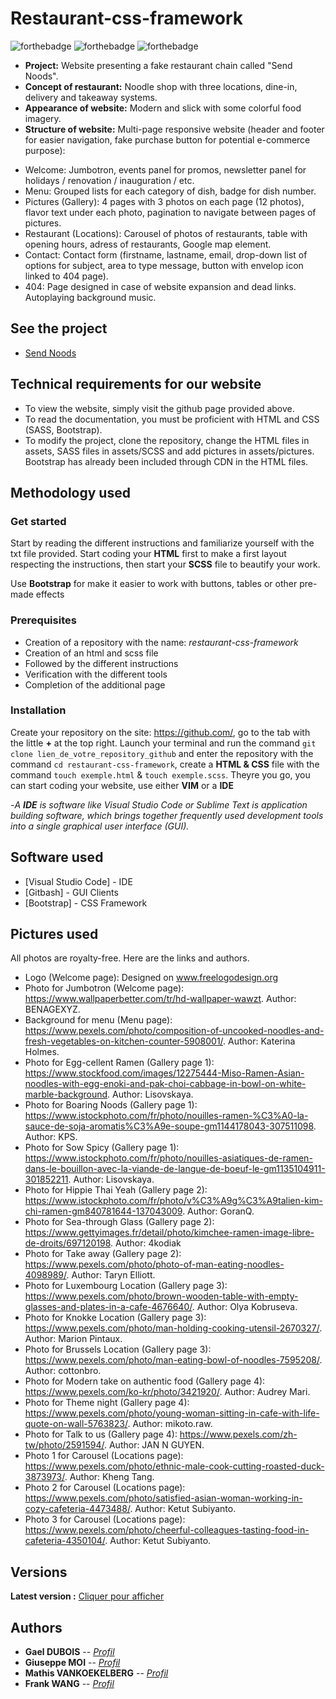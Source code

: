 # Restaurant-css-framework
![forthebadge](https://forthebadge.com/images/badges/uses-html.svg) ![forthebadge](https://forthebadge.com/images/badges/uses-css.svg) ![forthebadge](https://forthebadge.com/images/badges/for-robots.svg)

- **Project:** Website presenting a fake restaurant chain called "Send Noods".
- **Concept of restaurant:** Noodle shop with three locations, dine-in, delivery and takeaway systems.
- **Appearance of website:** Modern and slick with some colorful food imagery.
- **Structure of website:** Multi-page responsive website (header and footer for easier navigation, fake purchase button for potential e-commerce purpose):
* Welcome: Jumbotron, events panel for promos, newsletter panel for holidays / renovation / inauguration / etc.
* Menu: Grouped lists for each category of dish, badge for dish number.
* Pictures (Gallery): 4 pages with 3 photos on each page (12 photos), flavor text under each photo, pagination to navigate between pages of pictures.
* Restaurant (Locations): Carousel of photos of restaurants, table with opening hours, adress of restaurants, Google map element.
* Contact: Contact form (firstname, lastname, email, drop-down list of options for subject, area to type message, button with envelop icon linked to 404 page).
* 404: Page designed in case of website expansion and dead links. Autoplaying background music.

## See the project

- <a href="https://giuseppemoi.github.io/restaurant-css-framework/index.html" target="_blank">Send Noods</a>

## Technical requirements for our website

- To view the website, simply visit the github page provided above.
- To read the documentation, you must be proficient with HTML and CSS (SASS, Bootstrap).
- To modify the project, clone the repository, change the HTML files in assets, SASS files in assets/SCSS and add pictures in assets/pictures. Bootstrap has already been included through CDN in the HTML files.

## Methodology used
### Get started 
Start by reading the different instructions and familiarize yourself with the txt file provided.
Start coding your **HTML** first to make a first layout respecting the instructions,
then start your **SCSS** file to beautify your work.

Use **Bootstrap** for make it easier to work with buttons, tables or other pre-made effects

### Prerequisites

- Creation of a repository with the name: *restaurant-css-framework*
- Creation of an html and scss file
- Followed by the different instructions
- Verification with the different tools
- Completion of the additional page

### Installation

Create your repository on the site: https://github.com/, go to the tab with the little **+** at the top right.
Launch your terminal and run the command ``git clone lien_de_votre_repository_github`` and enter the repository with the command ``cd restaurant-css-framework``,
create a **HTML & CSS** file with the command ``touch exemple.html`` & ``touch exemple.scss``.
Theyre you go, you can start coding your website, use either **VIM** or a **IDE**

 -*A **IDE** is software like Visual Studio Code or Sublime Text is application building software, which brings together frequently used development tools into a single graphical user interface (GUI).*


## Software used

* [Visual Studio Code] - IDE
* [Gitbash] - GUI Clients
* [Bootstrap] - CSS Framework

## Pictures used
All photos are royalty-free. Here are the links and authors.
- Logo (Welcome page): Designed on www.freelogodesign.org
- Photo for Jumbotron (Welcome page): https://www.wallpaperbetter.com/tr/hd-wallpaper-wawzt. Author: BENAGEXYZ.
- Background for menu (Menu page): https://www.pexels.com/photo/composition-of-uncooked-noodles-and-fresh-vegetables-on-kitchen-counter-5908001/. Author: Katerina Holmes.
- Photo for Egg-cellent Ramen (Gallery page 1): https://www.stockfood.com/images/12275444-Miso-Ramen-Asian-noodles-with-egg-enoki-and-pak-choi-cabbage-in-bowl-on-white-marble-background. Author: Lisovskaya.
- Photo for Boaring Noods (Gallery page 1): https://www.istockphoto.com/fr/photo/nouilles-ramen-%C3%A0-la-sauce-de-soja-aromatis%C3%A9e-soupe-gm1144178043-307511098. Author: KPS.
- Photo for Sow Spicy (Gallery page 1): https://www.istockphoto.com/fr/photo/nouilles-asiatiques-de-ramen-dans-le-bouillon-avec-la-viande-de-langue-de-boeuf-le-gm1135104911-301852211. Author: Lisovskaya.
- Photo for Hippie Thai Yeah (Gallery page 2): https://www.istockphoto.com/fr/photo/v%C3%A9g%C3%A9talien-kim-chi-ramen-gm840781644-137043009. Author: GoranQ.
- Photo for Sea-through Glass (Gallery page 2): https://www.gettyimages.fr/detail/photo/kimchee-ramen-image-libre-de-droits/697120198. Author: 4kodiak
- Photo for Take away (Gallery page 2): https://www.pexels.com/photo/photo-of-man-eating-noodles-4098989/. Author: Taryn Elliott.
- Photo for Luxembourg Location (Gallery page 3): https://www.pexels.com/photo/brown-wooden-table-with-empty-glasses-and-plates-in-a-cafe-4676640/. Author: Olya Kobruseva.
- Photo for Knokke Location (Gallery page 3): https://www.pexels.com/photo/man-holding-cooking-utensil-2670327/. Author: Marion Pintaux.
- Photo for Brussels Location (Gallery page 3): https://www.pexels.com/photo/man-eating-bowl-of-noodles-7595208/. Author: cottonbro.
- Photo for Modern take on authentic food (Gallery page 4): https://www.pexels.com/ko-kr/photo/3421920/. Author: Audrey Mari. 
- Photo for Theme night (Gallery page 4): https://www.pexels.com/photo/young-woman-sitting-in-cafe-with-life-quote-on-wall-5763823/. Author: mikoto.raw.
- Photo for Talk to us (Gallery page 4): https://www.pexels.com/zh-tw/photo/2591594/. Author: JAN N GUYEN.
- Photo 1 for Carousel (Locations page): https://www.pexels.com/photo/ethnic-male-cook-cutting-roasted-duck-3873973/. Author: Kheng Tang.
- Photo 2 for Carousel (Locations page): https://www.pexels.com/photo/satisfied-asian-woman-working-in-cozy-cafeteria-4473488/. Author: Ketut Subiyanto.
- Photo 3 for Carousel (Locations page): https://www.pexels.com/photo/cheerful-colleagues-tasting-food-in-cafeteria-4350104/. Author: Ketut Subiyanto.

## Versions

**Latest version :** [Cliquer pour afficher](https://github.com/Giuseppemoi/restaurant-css-framework/releases/tag/v1.0)

## Authors

* **Gael DUBOIS** -- *[Profil](https://github.com/DuboisGael)*
* **Giuseppe MOI** -- *[Profil](https://github.com/Giuseppemoi)*
* **Mathis VANKOEKELBERG** -- *[Profil](https://github.com/MathisVkg)*
* **Frank WANG** -- *[Profil](https://github.com/FrankZiWANG-dev)*

